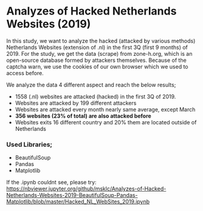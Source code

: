 # Analyzes of Hacked Netherlands Websites (2019)

In this study, we want to analyze the hacked (attacked by various methods) Netherlands Websites (extension of .nl) in the first 3Q (first 9 months) of 2019. For the study, we get the data (scrape) from zone-h.org, which is an open-source database formed by attackers themselves. Because of the captcha warn, we use the cookies of our own browser which we used to access before.

We analyze the data 4 different aspect and reach the below results;

- 1558 (.nl) websites are attacked (hacked) in the first 3Q of 2019.
- Websites are attacked by 199 different attackers
- Websites are attacked every month nearly same average, except March
- __356 websites (23% of total) are also attacked before__
- Websites exits 16 different country and 20% them are located outside of Netherlands

### Used Libraries;
- BeautifulSoup
- Pandas
- Matplotlib

If the .ipynb couldnt see, please try:
https://nbviewer.jupyter.org/github/msklc/Analyzes-of-Hacked-Netherlands-Websites-2019-BeautifulSoup-Pandas-Matplotlib/blob/master/Hacked_NL_WebSites_2019.ipynb

